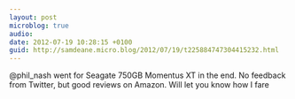 ```yaml
---
layout: post
microblog: true
audio: 
date: 2012-07-19 10:28:15 +0100
guid: http://samdeane.micro.blog/2012/07/19/t225884747304415232.html
---
```

@phil_nash went for Seagate 750GB Momentus XT in the end. No feedback from Twitter, but good reviews on Amazon. Will let you know how I fare
